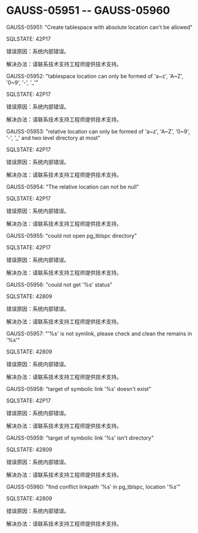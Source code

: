 # GAUSS-05951 -- GAUSS-05960<a name="ZH-CN_TOPIC_0302073099"></a>

GAUSS-05951: "Create tablespace with absolute location can't be allowed"

SQLSTATE: 42P17

错误原因：系统内部错误。

解决办法：请联系技术支持工程师提供技术支持。

GAUSS-05952: "tablespace location can only be formed of 'a\~z', 'A\~Z', '0\~9', '-', '\_'"

SQLSTATE: 42P17

错误原因：系统内部错误。

解决办法：请联系技术支持工程师提供技术支持。

GAUSS-05953: "relative location can only be formed of 'a\~z', 'A\~Z', '0\~9', '-', '\_' and two level directory at most"

SQLSTATE: 42P17

错误原因：系统内部错误。

解决办法：请联系技术支持工程师提供技术支持。

GAUSS-05954: "The relative location can not be null"

SQLSTATE: 42P17

错误原因：系统内部错误。

解决办法：请联系技术支持工程师提供技术支持。

GAUSS-05955: "could not open pg\_tblspc directory"

SQLSTATE: 42P17

错误原因：系统内部错误。

解决办法：请联系技术支持工程师提供技术支持。

GAUSS-05956: "could not get '%s' status"

SQLSTATE: 42809

错误原因：系统内部错误。

解决办法：请联系技术支持工程师提供技术支持。

GAUSS-05957: "'%s' is not symlink, please check and clean the remains in '%s'"

SQLSTATE: 42809

错误原因：系统内部错误。

解决办法：请联系技术支持工程师提供技术支持。

GAUSS-05958: "target of symbolic link '%s' doesn't exist"

SQLSTATE: 42P17

错误原因：系统内部错误。

解决办法：请联系技术支持工程师提供技术支持。

GAUSS-05959: "target of symbolic link '%s' isn't directory"

SQLSTATE: 42809

错误原因：系统内部错误。

解决办法：请联系技术支持工程师提供技术支持。

GAUSS-05960: "find conflict linkpath '%s' in pg\_tblspc, location '%s'"

SQLSTATE: 42809

错误原因：系统内部错误。

解决办法：请联系技术支持工程师提供技术支持。

